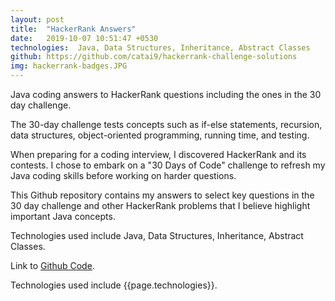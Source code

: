 ```yaml
---
layout: post
title:  "HackerRank Answers"
date:   2019-10-07 10:51:47 +0530
technologies:  Java, Data Structures, Inheritance, Abstract Classes
github: https://github.com/catai9/hackerrank-challenge-solutions
img: hackerrank-badges.JPG
--- 
```


Java coding answers to HackerRank questions including the ones in the 30 day challenge. 

The 30-day challenge tests concepts such as if-else statements, recursion, data structures, object-oriented programming, running time, and testing.

When preparing for a coding interview, I discovered HackerRank and its contests. I chose to embark on a "30 Days of Code" challenge to refresh my Java coding skills before working on harder questions.

This Github repository contains my answers to select key questions in the 30 day challenge and other HackerRank problems that I believe highlight important Java concepts.

Technologies used include Java, Data Structures, Inheritance, Abstract Classes. 

Link to [Github Code]({{page.github}}).

Technologies used include {{page.technologies}}. 
